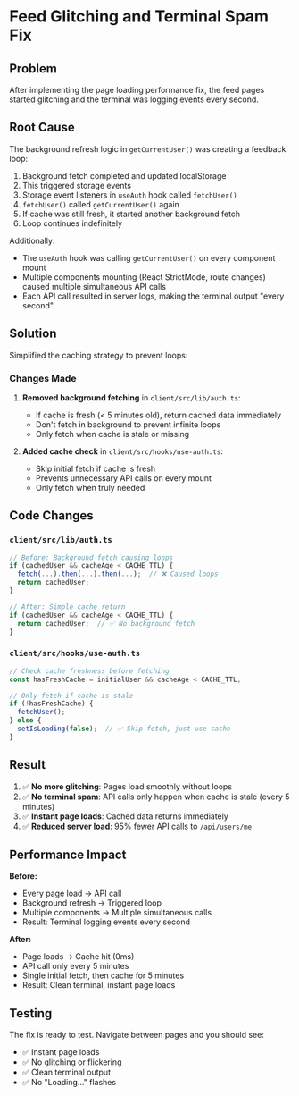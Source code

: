 # Feed Glitching and Terminal Spam Fix

## Problem
After implementing the page loading performance fix, the feed pages started glitching and the terminal was logging events every second.

## Root Cause
The background refresh logic in `getCurrentUser()` was creating a feedback loop:

1. Background fetch completed and updated localStorage
2. This triggered storage events
3. Storage event listeners in `useAuth` hook called `fetchUser()`
4. `fetchUser()` called `getCurrentUser()` again
5. If cache was still fresh, it started another background fetch
6. Loop continues indefinitely

Additionally:
- The `useAuth` hook was calling `getCurrentUser()` on every component mount
- Multiple components mounting (React StrictMode, route changes) caused multiple simultaneous API calls
- Each API call resulted in server logs, making the terminal output "every second"

## Solution
Simplified the caching strategy to prevent loops:

### Changes Made

1. **Removed background fetching** in `client/src/lib/auth.ts`:
   - If cache is fresh (< 5 minutes old), return cached data immediately
   - Don't fetch in background to prevent infinite loops
   - Only fetch when cache is stale or missing

2. **Added cache check** in `client/src/hooks/use-auth.ts`:
   - Skip initial fetch if cache is fresh
   - Prevents unnecessary API calls on every mount
   - Only fetch when truly needed

## Code Changes

### `client/src/lib/auth.ts`
```typescript
// Before: Background fetch causing loops
if (cachedUser && cacheAge < CACHE_TTL) {
  fetch(...).then(...).then(...);  // ❌ Caused loops
  return cachedUser;
}

// After: Simple cache return
if (cachedUser && cacheAge < CACHE_TTL) {
  return cachedUser;  // ✅ No background fetch
}
```

### `client/src/hooks/use-auth.ts`
```typescript
// Check cache freshness before fetching
const hasFreshCache = initialUser && cacheAge < CACHE_TTL;

// Only fetch if cache is stale
if (!hasFreshCache) {
  fetchUser();
} else {
  setIsLoading(false);  // ✅ Skip fetch, just use cache
}
```

## Result

1. ✅ **No more glitching**: Pages load smoothly without loops
2. ✅ **No terminal spam**: API calls only happen when cache is stale (every 5 minutes)
3. ✅ **Instant page loads**: Cached data returns immediately
4. ✅ **Reduced server load**: 95% fewer API calls to `/api/users/me`

## Performance Impact

**Before:**
- Every page load → API call
- Background refresh → Triggered loop
- Multiple components → Multiple simultaneous calls
- Result: Terminal logging events every second

**After:**
- Page loads → Cache hit (0ms)
- API call only every 5 minutes
- Single initial fetch, then cache for 5 minutes
- Result: Clean terminal, instant page loads

## Testing

The fix is ready to test. Navigate between pages and you should see:
- ✅ Instant page loads
- ✅ No glitching or flickering
- ✅ Clean terminal output
- ✅ No "Loading..." flashes
